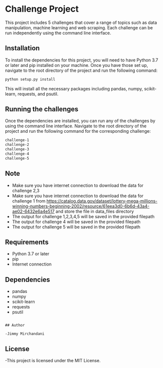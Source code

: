 # Challenge Project

This project includes 5 challenges that cover a range of topics such as data manipulation, machine learning and web scraping. Each challenge can be run independently using the command line interface.

## Installation

To install the dependencies for this project, you will need to have Python 3.7 or later and pip installed on your machine. Once you have those set up, navigate to the root directory of the project and run the following command:

```bash
python setup.py install
```

This will install all the necessary packages including pandas, numpy, scikit-learn, requests, and psutil.

## Running the challenges

Once the dependencies are installed, you can run any of the challenges by using the command line interface. Navigate to the root directory of the project and run the following command for the corresponding challenge:

```bash
challenge-1
challenge-2
challenge-3
challenge-4
challenge-5
```

## Note
- Make sure you have internet connection to download the data for challenge 2,3
- Make sure you have internet connection to download the data for challenge 1 from https://catalog.data.gov/dataset/lottery-mega-millions-winning-numbers-beginning-2002/resource/61eea3d0-6b6d-43a4-ae02-6432e6a4e517 and store the file in data_files directory
- The output for challenge 1,2,3,4,5 will be saved in the provided filepath
- The output for challenge 4 will be saved in the provided filepath
- The output for challenge 5 will be saved in the provided filepath

## Requirements

- Python 3.7 or later
- pip
- Internet connection

## Dependencies

- pandas
- numpy
- scikit-learn
- requests
- psutil

```

## Author

-Jimmy Mirchandani
```

## License

-This project is licensed under the MIT License.
